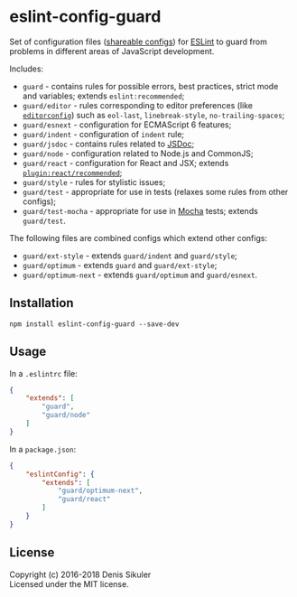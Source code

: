 # eslint-config-guard

Set of configuration files ([shareable configs](http://eslint.org/docs/developer-guide/shareable-configs))
for [ESLint](http://eslint.org) to guard from problems in different areas of JavaScript development.

Includes:

* `guard` - contains rules for possible errors, best practices, strict mode and variables; extends `eslint:recommended`;
* `guard/editor` - rules corresponding to editor preferences (like [`editorconfig`](http://editorconfig.org/))
    such as `eol-last`, `linebreak-style`, `no-trailing-spaces`;
* `guard/esnext` - configuration for ECMAScript 6 features;
* `guard/indent` - configuration of `indent` rule;
* `guard/jsdoc` - contains rules related to [JSDoc](http://usejsdoc.org/);
* `guard/node` - configuration related to Node.js and CommonJS;
* `guard/react` - configuration for React and JSX; extends [`plugin:react/recommended`](https://github.com/yannickcr/eslint-plugin-react);
* `guard/style` - rules for stylistic issues;
* `guard/test` - appropriate for use in tests (relaxes some rules from other configs);
* `guard/test-mocha` - appropriate for use in [Mocha](http://mochajs.org/) tests; extends `guard/test`.

The following files are combined configs which extend other configs:

* `guard/ext-style` - extends `guard/indent` and `guard/style`;
* `guard/optimum` - extends `guard` and `guard/ext-style`;
* `guard/optimum-next` - extends `guard/optimum` and `guard/esnext`.

## Installation

    npm install eslint-config-guard --save-dev

## Usage

In a `.eslintrc` file:

```json
{
    "extends": [
        "guard",
        "guard/node"
    ]
}
```

In a `package.json`:

```json
{
    "eslintConfig": {
        "extends": [
            "guard/optimum-next",
            "guard/react"
        ]
    }
}
```

## License
Copyright (c) 2016-2018 Denis Sikuler  
Licensed under the MIT license.
